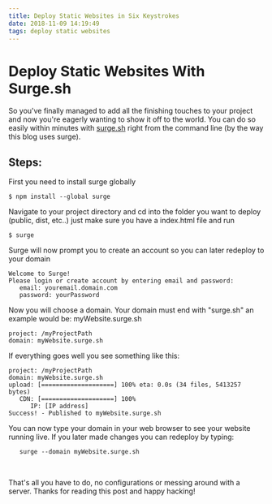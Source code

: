 ```yaml
---
title: Deploy Static Websites in Six Keystrokes
date: 2018-11-09 14:19:49
tags: deploy static websites
---
```


# Deploy Static Websites With Surge.sh

So you've finally managed to add all the finishing touches to your project and now you're eagerly wanting to show it off to the world. You can do so easily within minutes with [surge.sh](https://surge.sh/) right from the command line (by the way this blog uses surge). 

## Steps: 

First you need to install surge globally 

   
``` 
$ npm install --global surge 
```
    

Navigate to your project directory and cd  into the folder you want to deploy (public, dist, etc..) just make sure you have a index.html file and run

``` 
$ surge 
```

Surge will now prompt you to create an account so you can later redeploy to your domain

``` 
Welcome to Surge!
Please login or create account by entering email and password: 
   email: youremail.domain.com
   password: yourPassword
```

Now you will choose a domain. Your domain must end with "surge.sh" an example would be: myWebsite.surge.sh 

``` 
project: /myProjectPath
domain: myWebsite.surge.sh
```

If everything goes well you see something like this: 

``` 
project: /myProjectPath
domain: myWebsite.surge.sh
upload: [====================] 100% eta: 0.0s (34 files, 5413257 bytes)
   CDN: [====================] 100%
      IP: [IP address]
Success! - Published to myWebsite.surge.sh        
```

You can now type your domain in your web browser to see your website running live. If you later made changes you can redeploy by typing: 

``` 
   surge --domain myWebsite.surge.sh 
```

<br >




 That's all you have to do, no configurations or messing around with a server. Thanks for reading this post and happy hacking! 